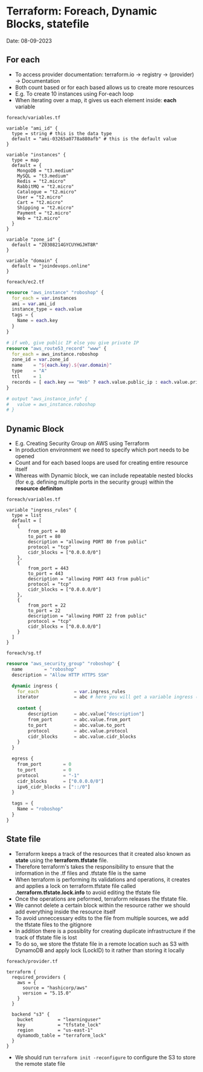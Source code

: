 # Terraform: Foreach, Dynamic Blocks, statefile

Date: 08-09-2023

## For each

- To access provider documentation: terraform.io -> registry -> (provider) -> Documentation
- Both count based or for each based allows us to create more resources
- E.g. To create 10 instances using For-each loop
- When iterating over a map, it gives us each element inside: **each** variable

`foreach/variables.tf`

```hcl
variable "ami_id" {
  type = string # this is the data type
  default = "ami-03265a0778a880afb" # this is the default value
}

variable "instances" {
  type = map
  default = {
    MongoDB = "t3.medium"
    MySQL = "t3.medium"
    Redis = "t2.micro"
    RabbitMQ = "t2.micro"
    Catalogue = "t2.micro"
    User = "t2.micro"
    Cart = "t2.micro"
    Shipping = "t2.micro"
    Payment = "t2.micro"
    Web = "t2.micro"
  }
}

variable "zone_id" {
  default = "Z0308214GYCUYHGJHT8R"
}

variable "domain" {
  default = "joindevops.online"
}
```

`foreach/ec2.tf`

```tf
resource "aws_instance" "roboshop" {
  for_each = var.instances
  ami = var.ami_id
  instance_type = each.value
  tags = {
    Name = each.key
  }
}

# if web, give public IP else you give private IP
resource "aws_route53_record" "www" {
  for_each = aws_instance.roboshop
  zone_id = var.zone_id
  name    = "${each.key}.${var.domain}"
  type    = "A"
  ttl     = 1
  records = [ each.key == "Web" ? each.value.public_ip : each.value.private_ip ]
}

# output "aws_instance_info" {
#   value = aws_instance.roboshop
# }
```

## Dynamic Block

- E.g. Creating Security Group on AWS using Terraform
- In production environment we need to specify which port needs to be opened
- Count and for each based loops are used for creating entire resource itself
- Whereas with Dynamic block, we can include repeatable nested blocks (for e.g. defining multiple ports in the security group) within the **resource definiton**

`foreach/variables.tf`

```hcl
variable "ingress_rules" {
  type = list
  default = [
    {
        from_port = 80
        to_port = 80
        description = "allowing PORT 80 from public"
        protocol = "tcp"
        cidr_blocks = ["0.0.0.0/0"]
    },
    {
        from_port = 443
        to_port = 443
        description = "allowing PORT 443 from public"
        protocol = "tcp"
        cidr_blocks = ["0.0.0.0/0"]
    },
    {
        from_port = 22
        to_port = 22
        description = "allowing PORT 22 from public"
        protocol = "tcp"
        cidr_blocks = ["0.0.0.0/0"]
    }
  ]
}
```

`foreach/sg.tf`

```tf
resource "aws_security_group" "roboshop" {
  name        = "roboshop"
  description = "Allow HTTP HTTPS SSH"

  dynamic ingress {
    for_each             = var.ingress_rules
    iterator             = abc # here you will get a variable ingress (default)
    
    content {
        description      = abc.value["description"]
        from_port        = abc.value.from_port
        to_port          = abc.value.to_port
        protocol         = abc.value.protocol
        cidr_blocks      = abc.value.cidr_blocks
    }
  }

  egress {
    from_port        = 0
    to_port          = 0
    protocol         = "-1"
    cidr_blocks      = ["0.0.0.0/0"]
    ipv6_cidr_blocks = ["::/0"]
  }

  tags = {
    Name = "roboshop"
  }
}
```

## State file

- Terraform keeps a track of the resources that it created also known as **state** using the **terraform.tfstate** file.
- Therefore terraform's takes the responsibility to ensure that the information in the .tf files and .tfstate file is the same
- When terraform is performing its validations and operations, it creates and applies a lock on terraform.tfstate file called **.terraform.tfstate.lock.info** to avoid editing the tfstate file
- Once the operations are peformed, terraform releases the tfstate file.
- We cannot delete a certain block within the resource rather we should add everything inside the resource itself
- To avoid unneccessary edits to the file from multiple sources, we add the tfstate files to the gitignore
- In addition there is a possiblity for creating duplicate infrastructure if the track of tfstate file is lost
- To do so, we store the tfstate file in a remote location such as S3 with DynamoDB and apply lock (LockID) to it rather than storing it locally

`foreach/provider.tf`

```hcl
terraform {
  required_providers {
    aws = {
      source = "hashicorp/aws"
      version = "5.15.0"
    }
  }

  backend "s3" {
    bucket         = "learninguser"
    key            = "tfstate_lock"
    region         = "us-east-1"
    dynamodb_table = "terraform_lock"
  }
}
```

- We should run `terraform init -reconfigure` to configure the S3 to store the remote state file